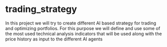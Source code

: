 # trading_strategy
In this project we will try to create different AI based strategy for trading and optimizing portfolios.
For this purpose we will define and use some of the most used technical analysis indicators that will be used along with the price history as input to the different AI agents